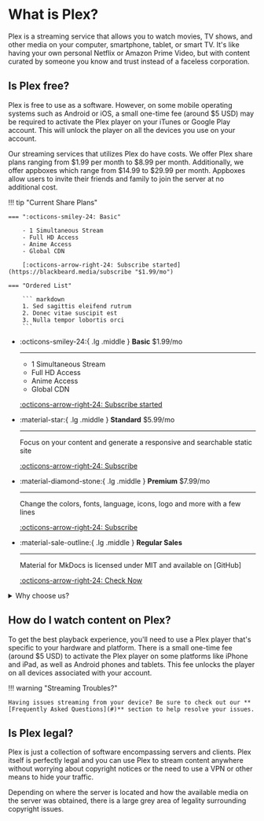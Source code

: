 # What is Plex?

Plex is a streaming service that allows you to watch movies, TV shows, and other media on your computer, smartphone, tablet, or smart TV. It's like having your own personal Netflix or Amazon Prime Video, but with content curated by someone you know and trust instead of a faceless corporation.

## Is Plex free?
Plex is free to use as a software. However, on some mobile operating systems such as Android or iOS, a small one-time fee (around $5 USD) may be required to activate the Plex player on your iTunes or Google Play account. This will unlock the player on all the devices you use on your account.

Our streaming services that utilizes Plex do have costs. We offer Plex share plans ranging from $1.99 per month to $8.99 per month. Additionally, we offer appboxes which range from $14.99 to $29.99 per month. Appboxes allow users to invite their friends and family to join the server at no additional cost.

!!! tip "Current Share Plans"

    === ":octicons-smiley-24: Basic"

        - 1 Simultaneous Stream
        - Full HD Access
        - Anime Access
        - Global CDN
        
        [:octicons-arrow-right-24: Subscribe started](https://blackbeard.media/subscribe "$1.99/mo")

    === "Ordered List"

        ``` markdown
        1. Sed sagittis eleifend rutrum
        2. Donec vitae suscipit est
        3. Nulla tempor lobortis orci
        ```
     

<div class="grid cards" markdown>

-   :octicons-smiley-24:{ .lg .middle } __Basic__ $1.99/mo

    ---

    - 1 Simultaneous Stream
    - Full HD Access
    - Anime Access
    - Global CDN

    [:octicons-arrow-right-24: Subscribe started](https://blackbeard.media/subscribe)

-   :material-star:{ .lg .middle } __Standard__ $5.99/mo

    ---

    Focus on your content and generate a responsive and searchable static site

    [:octicons-arrow-right-24: Subscribe](https://blackbeard.media/subscribe)

-   :material-diamond-stone:{ .lg .middle } __Premium__ $7.99/mo

    ---

    Change the colors, fonts, language, icons, logo and more with a few lines

    [:octicons-arrow-right-24: Subscribe](https://blackbeard.media/subscribe)

-   :material-sale-outline:{ .lg .middle } __Regular Sales__

    ---

    Material for MkDocs is licensed under MIT and available on [GitHub]

    [:octicons-arrow-right-24: Check Now](https://blackbeard.media/subscribe)

</div>

 <details>
  <summary>Why choose us?</summary>
 <br />
 Our Plex server is unique because we focus on providing the best quality all around - whether it's the content we offer, our hardware and network, or our community. Here are some specific features and benefits that set us apart:
 <br />
<ul>
 <li><strong>Vast Library of Content:</strong> We have a huge library, which contains over 37,000 movies and 12,000 TV shows, including over 1,750 4K movies and 1,250+ 4K TV shows, as well as 157 MasterClass courses. We're always adding new content to our servers and aim to have movies up within hours of their digital release and TV shows up within an hour of airing. Don't forget about our wide range of other media, including music, audiobooks, e-books, manga, and comics.</li>
  <li><strong>High-Quality Playback:</strong> We utilize top-of-the-line server hardware and storage devices to provide you with the best playback experience possible. With access to private torrent trackers, Usenet indexers, and our own internal releases, we offer the highest quality content available. Our content features dedicated DolbyVision libraries, lossless and/or Atmos audio whenever possible, and if a file isn't up to our standards, we'll promptly replace it with a better version.</li>
  <li><strong>Customizable Experience:</strong> We provide a tailored Plex experience with custom playlists and recommendations based on your viewing history. We fulfill requests promptly and customize the streaming experience with detailed collections pinned to users' home screens and overlays displaying ratings and quality information on the poster. Our detailed overlays and collections also make it easier to browse and locate content that you may not have found otherwise.
  <li><strong>Fast and Reliable:</strong> Our global CDN, utilizing <a href="https://datapacket.com" target="_blank">Datapacket</a>'s optimized network, ensures that our server is always up and running, so you can access your favorite content whenever you want, without any lag or buffering. It even geolocates the best route from the server to each individual user so you'll get the same experience, regardless of where you are.</li>
  <li><strong>Dedicated Technical Support:</strong> We offer support through Discord and have a dedicated team that is located throughout the world, so you will get help regardless of where you live or the time of day. Our support team also provides a friendly and personalized service, so you'll never feel like you're just another number.</li>
  <li><strong>Engaging Community:</strong> We have a huge emphasis on our community and encourage all users to join our Discord to engage in conversation and help out all other users. Our community is known for being welcoming and supportive. We have regular giveaways and events as well as curated, daily questions to engage users and weekly movie selections to drive conversation and help you discover more to watch!</li>
 </ul>
  </details>

## How do I watch content on Plex?
To get the best playback experience, you'll need to use a Plex player that's specific to your hardware and platform. There is a small one-time fee (around $5 USD) to activate the Plex player on some platforms like iPhone and iPad, as well as Android phones and tablets. This fee unlocks the player on all devices associated with your account.

!!! warning "Streaming Troubles?"
  
    Having issues streaming from your device? Be sure to check out our **[Frequently Asked Questions](#)** section to help resolve your issues. 

## Is Plex legal?
Plex is just a collection of software encompassing servers and clients. Plex itself is perfectly legal and you can use Plex to stream content anywhere without worrying about copyright notices or the need to use a VPN or other means to hide your traffic.

Depending on where the server is located and how the available media on the server was obtained, there is a large grey area of legality surrounding copyright issues.
